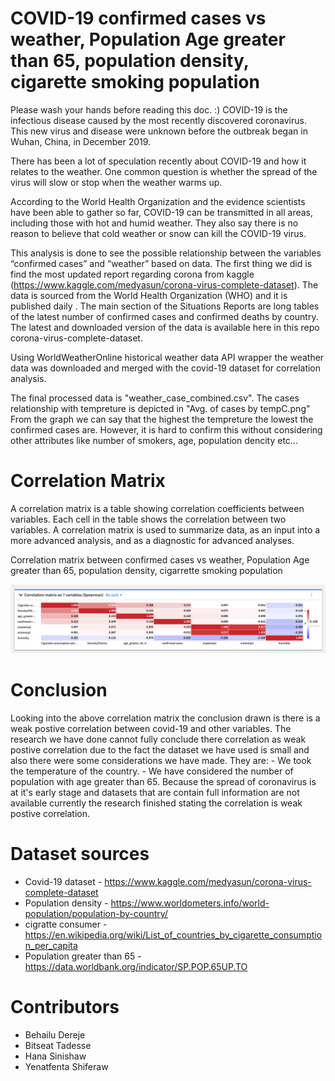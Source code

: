 # COVID-19 confirmed cases vs weather, Population Age greater than 65, population density, cigarette smoking population
Please wash your hands before reading this doc. :)
COVID-19 is the infectious disease caused by the most recently discovered coronavirus. This new virus and disease were unknown before the outbreak began in Wuhan, China, in December 2019.

There has been a lot of speculation recently about COVID-19 and how it relates to the weather. One common question is whether the spread of the virus will slow or stop when the weather warms up.

According to the World Health Organization and the evidence scientists have been able to gather so far, COVID-19 can be transmitted in all areas, including those with hot and humid weather. They also say there is no reason to believe that cold weather or snow can kill the COVID-19 virus. 

This analysis is done to see the possible relationship between the variables “confirmed cases” and “weather” based on data. The first thing we did is find the most updated report regarding corona from kaggle (https://www.kaggle.com/medyasun/corona-virus-complete-dataset). The data is sourced from the World Health Organization (WHO) and it is published daily . The main section of the Situations Reports are long tables of the latest number of confirmed cases and confirmed deaths by country. The latest and downloaded version of the data is available here in this repo corona-virus-complete-dataset.

Using WorldWeatherOnline historical weather data API wrapper the weather data was downloaded and merged with the covid-19 dataset for correlation analysis.

The final processed data is "weather_case_combined.csv". The cases relationship with tempreture is depicted in "Avg. of cases by tempC.png" From the graph we can say that the highest the tempreture the lowest the confirmed cases are. However, it is hard to confirm this without considering other attributes like number of smokers, age, population dencity etc...

# Correlation Matrix
A correlation matrix is a table showing correlation coefficients between variables. Each cell in the table shows the correlation between two variables. A correlation matrix is used to summarize data, as an input into a more advanced analysis, and as a diagnostic for advanced analyses.

Correlation matrix between confirmed cases vs weather, Population Age greater than 65, population density, cigarrette smoking population

![Correlation Matrix](spreaman_correlation_matrix.png)



# Conclusion

Looking into the above correlation matrix the conclusion drawn is there is a weak postive correlation between covid-19 and other variables. The research we have done cannot fully conclude there correlation as weak postive correlation due to the fact the dataset we have used is small and also there were some considerations we have made. They are:
            - We took the temperature of the country.
            - We have considered the number of population with age greater than 65.
Because the spread of coronavirus is at it's early stage and datasets that are contain full information are not available currently the research finished stating the correlation is weak postive correlation. 

# Dataset sources

- Covid-19 dataset -  https://www.kaggle.com/medyasun/corona-virus-complete-dataset
- Population density - https://www.worldometers.info/world-population/population-by-country/
- cigratte consumer - https://en.wikipedia.org/wiki/List_of_countries_by_cigarette_consumption_per_capita
- Population greater than 65 - https://data.worldbank.org/indicator/SP.POP.65UP.TO


# Contributors

- Behailu Dereje
- Bitseat Tadesse
- Hana Sinishaw
- Yenatfenta Shiferaw
